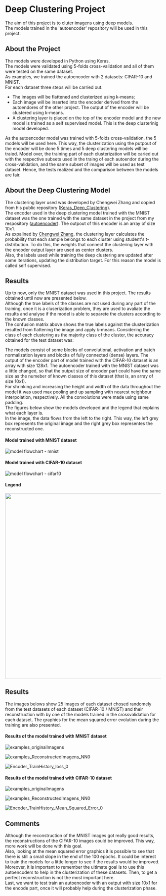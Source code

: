 # Deep Clustering Project

The aim of this project is to cluter imagens using deep models. <br/>
The models trained in the 'autoencoder' repository will be used in this project.

## About the Project

The models were developed in Python using Keras.<br/>
The models were validated using 5-folds cross-validation and all of them were tested on the same dataset.<br/>
As examples, we trained the autoencoder with 2 datasets: CIFAR-10 and MNIST.<br/>
For each dataset three steps will be carried out.
* The images will be flattened and clusterized using k-means;
* Each image will be inserted into the encoder derived from the autoendores of the other project. The output of the encoder will be clustered using k-means. <br/>
* A clustering layer is placed on the top of the encoder model and the new model is trained as a self supervised model. This is the deep clusterinig model developed. <br/>

As the autoencoder model was trained with 5-folds cross-validation, the 5 models will be used here. This way, the clusterization using the putpout of the encoder will be done 5 times and 5 deep clustering models will be traied. Model over, the training part of each clusterization will be caried out with the respective subsets used in the traing of each autoendor during the cross-validation, and the same subset of images will be used as test dataset. Hence, the tests realized and the comparison between the models are fair.

## About the Deep Clustering Model
The clustering layer used was developed by Chengwei Zhang and copied from his public repository ([Keras_Deep_Clustering](https://github.com/Tony607/Keras_Deep_Clustering)).<br/>
The encoder used in the deep clustering model trained with the MNIST dataset was the one trained with the same dataset in the project from my respository ([autoencoder](https://github.com/luizamarnet/autoencoder)). The outpout of this encoder is an array of size 10x1.<br/>
As expalined by [Chengwei Zhang](https://www.dlology.com/blog/how-to-do-unsupervised-clustering-with-keras/), the clustering layer calculates the probability that each sample belongs to each cluster using  student's t-distribution. To do this, the weights that connect the clustering layer with the encoder output layer are used as center clusters. <br/>
Also, the labels used while training the deep clustering are updated after some iterations, updating the distribution target. For this reason the model is called self supervised.<br/>




## Results

Up to now, only the MNIST dataset was used in this project. The results obtained until now are presented below.<br/>
Although the true labels of the classes are not used during any part of the training, once it is a cluserization problem, they are used to avaliate the results and analyse if the model is able to separete the clusters according to the known classes. <br/>
The confusion matrix above shows the true labels against the clusterization resulted from flattening the image and apply k-means. Considering the class of each clustering as the majority class of the cluster, the accuracy obtained for the test dataset was: 



The models consist of some blocks of convolutional, activation and batch normalization layers and blocks of fully connected (dense) layers. The output of the encoder part of model trained with the CIFAR-10 dataset is an array with size 128x1. The autoencoder trained with the MNIST dataset was a little changed, so that the output size of encoder part could have the same size as the numeber of known classes of this dataset (that is, an array of size 10x1).<br/>
For shrinking and increasing the height and width of the data throughout the model it was used max pooling and up sampling with nearest neighbour interpolation, respectively. All the convolutions were made using same padding.  <br/>
The figures below show the models developed and the legend that explains what each layer is.<br/>
In the image, the data flows from the left to the right. This way, the left grey box represents the original image and the right grey box representes the reconstructed one. 

#### Model trained with MNIST dataset

![model flowchart - mnist](https://user-images.githubusercontent.com/58445878/103463149-0cd0ff80-4d09-11eb-8957-a0079d98d89e.png)

#### Model trained with CIFAR-10 dataset

![model flowchart - cifar10](https://user-images.githubusercontent.com/58445878/103463163-1fe3cf80-4d09-11eb-9375-a5f42160ac97.png)

#### Legend

<img src="https://user-images.githubusercontent.com/58445878/103463169-2b36fb00-4d09-11eb-80e9-b5bff48420d7.png" width="600">


## Results

The images belows show 25 images of each dataset chosed randomely from the test datasets of each dataset (CIFAR-10 / MNIST) and their reconstruction with by one of the models trained in the crossvalidation for each dataset. The graphics for the mean squared error evolution during the training are also presented.

#### Results of the model trained with MNIST dataset

![examples_originalImagens](https://user-images.githubusercontent.com/58445878/103464279-32fa9d80-4d11-11eb-9ad6-9ea8cd79f6d8.jpg)

![examples_ReconstructedImagens_NN0](https://user-images.githubusercontent.com/58445878/103464281-355cf780-4d11-11eb-9864-664fc3c75d93.jpg)

![Encoder_TrainHistory_loss_0](https://user-images.githubusercontent.com/58445878/103463429-122f4980-4d0b-11eb-94f7-f018b1e41191.jpg)

#### Results of the model trained with CIFAR-10 dataset

![examples_originalImagens](https://user-images.githubusercontent.com/58445878/103464293-50c80280-4d11-11eb-90f5-24bbf12864ab.jpg)

![examples_ReconstructedImagens_NN0](https://user-images.githubusercontent.com/58445878/103464297-53c2f300-4d11-11eb-8fa5-2c2a273c9810.jpg)

![Encoder_TrainHistory_Mean_Squared_Error_0](https://user-images.githubusercontent.com/58445878/103463473-60dce380-4d0b-11eb-84ee-46b982e8caf6.jpg)


## Comments

Although the reconstruction of the MNIST images got really good results, the reconstructions of the CIFAR-10 images could be improved. This way, more work will be done with this goal.<br/>
Also, looking at the  mean squared error graphics it is possible to see that there is still a small slope in the end of the 100 epochs. It could be interest to train the models for a little longer to see if the results would be improved.<br/>
Moreover, it is important to remember the ultimate goal is to use this autoencoders to help in the clusterization of these datasets. Then, to get a perfect reconstruction is not the most important here.<br/>
Last, we want to test train an autoencoder with an output with size 10x1 for the encode part, once it will probably help during the clusterization phase.<br/>

